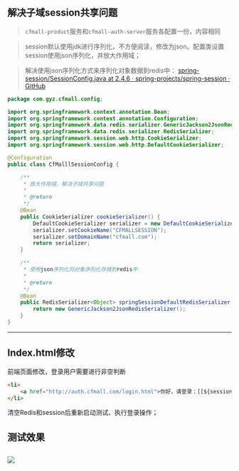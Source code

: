 ## 解决子域session共享问题

> `cfmall-product`服务和`cfmall-auth-server`服务各配置一份，内容相同


> session默认使用jdk进行序列化，不方便阅读，修改为json。配置类设置session使用json序列化，并放大作用域；
> 


> 解决使用json序列化方式来序列化对象数据到redis中：
> [spring-session/SessionConfig.java at 2.4.6 · spring-projects/spring-session · GitHub](https://github.com/spring-projects/spring-session/blob/2.4.6/spring-session-samples/spring-session-sample-boot-redis-json/src/main/java/sample/config/SessionConfig.java)



```java
package com.gyz.cfmall.config;

import org.springframework.context.annotation.Bean;
import org.springframework.context.annotation.Configuration;
import org.springframework.data.redis.serializer.GenericJackson2JsonRedisSerializer;
import org.springframework.data.redis.serializer.RedisSerializer;
import org.springframework.session.web.http.CookieSerializer;
import org.springframework.session.web.http.DefaultCookieSerializer;

@Configuration
public class CfMalllSessionConfig {

    /**
     * 放大作用域，解决子域共享问题
     *
     * @return
     */
    @Bean
    public CookieSerializer cookieSerializer() {
        DefaultCookieSerializer serializer = new DefaultCookieSerializer();
        serializer.setCookieName("CFMALLSESSION");
        serializer.setDomainName("cfmall.com");
        return serializer;
    }

    /**
     * 使用json序列化将对象序列化存储到redis中
     *
     * @return
     */
    @Bean
    public RedisSerializer<Object> springSessionDefaultRedisSerializer() {
        return new GenericJackson2JsonRedisSerializer();
    }
}
```

---

## Index.html修改

前端页面修改，登录用户需要进行非空判断

```html
<li>
    <a href="http://auth.cfmall.com/login.html">你好，请登录：[[${session.loginUser==null?'':session.loginUser.nickname}}]]</a>
</li>
```

清空Redis和session后重新启动测试、执行登录操作；

## 测试效果
## ![](https://cfmall-hello.oss-cn-beijing.aliyuncs.com/img/202312/7dd3a41c350e296fb6431b974a41fb71.png#id=Gpxwi&originHeight=170&originWidth=1081&originalType=binary&ratio=1&rotation=0&showTitle=false&status=done&style=none&title=)
